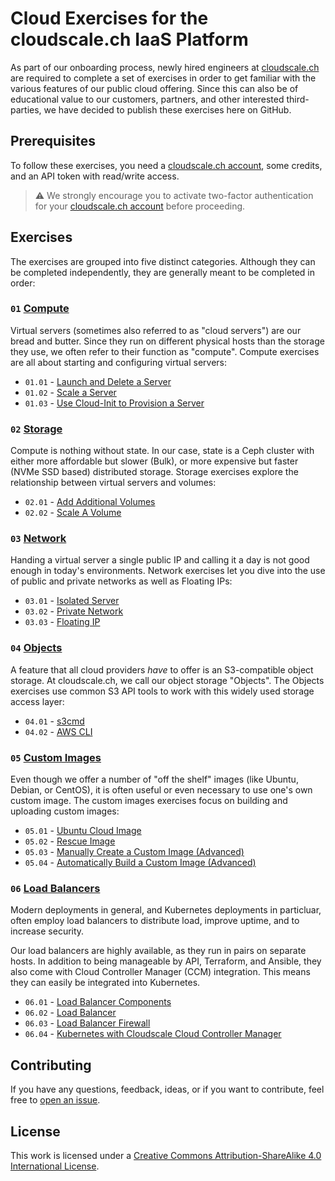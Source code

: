 # Cloud Exercises for the cloudscale.ch IaaS Platform
As part of our onboarding process, newly hired engineers at [cloudscale.ch](https://www.cloudscale.ch) are required to complete a set of exercises in order to get familiar with the various features of our public cloud offering. Since this can also be of educational value to our customers, partners, and other interested third-parties, we have decided to publish these exercises here on GitHub.

## Prerequisites

To follow these exercises, you need a [cloudscale.ch account](https://control.cloudscale.ch/signup), some credits, and an API token with read/write access.

> ⚠️ We strongly encourage you to activate two-factor authentication for your [cloudscale.ch account](https://control.cloudscale.ch/security/two-factor-auth) before proceeding.

## Exercises

The exercises are grouped into five distinct categories. Although they can be completed independently, they are generally meant to be completed in order:

### `01` [Compute](./exercises/01-compute.md)

Virtual servers (sometimes also referred to as "cloud servers") are our bread and butter. Since they run on different physical hosts than the storage they use, we often refer to their function as "compute". Compute exercises are all about starting and configuring virtual servers:

* `01.01` - [Launch and Delete a Server](./exercises/01-compute.md#0101---launch-and-delete-a-server)
* `01.02` - [Scale a Server](./exercises/01-compute.md#0102---scale-a-server)
* `01.03` - [Use Cloud-Init to Provision a Server](./exercises/01-compute.md#0103---use-cloud-init-to-provision-a-server)

### `02` [Storage](./exercises/02-storage.md)

Compute is nothing without state. In our case, state is a Ceph cluster with either more affordable but slower (Bulk), or more expensive but faster (NVMe SSD based) distributed storage. Storage exercises explore the relationship between virtual servers and volumes:

* `02.01` - [Add Additional Volumes](./exercises/02-storage.md#0201---add-additional-volumes)
* `02.02` - [Scale A Volume](./exercises/02-storage.md#0202---scale-a-volume)

### `03` [Network](./exercises/03-network.md)

Handing a virtual server a single public IP and calling it a day is not good enough in today's environments. Network exercises let you dive into the use of public and private networks as well as Floating IPs:

* `03.01` - [Isolated Server](./exercises/03-network.md#0301---isolated-server)
* `03.02` - [Private Network](./exercises/03-network.md#0302---private-network)
* `03.03` - [Floating IP](./exercises/03-network.md#0303---floating-ip)

### `04` [Objects](./exercises/04-objects.md)

A feature that all cloud providers *have* to offer is an S3-compatible object storage. At cloudscale.ch, we call our object storage "Objects". The Objects exercises use common S3 API tools to work with this widely used storage access layer:

* `04.01` - [s3cmd](./exercises/04-objects.md#0401---s3cmd)
* `04.02` - [AWS CLI](./exercises/04-objects.md#0402---aws-cli)

### `05` [Custom Images](./exercises/05-custom-images.md)

Even though we offer a number of "off the shelf" images (like Ubuntu, Debian, or CentOS), it is often useful or even necessary to use one's own custom image. The custom images exercises focus on building and uploading custom images:

* `05.01` - [Ubuntu Cloud Image](./exercises/05-custom-images.md#0501---ubuntu-cloud-image)
* `05.02` - [Rescue Image](./exercises/05-custom-images.md#0502---rescue-image)
* `05.03` - [Manually Create a Custom Image (Advanced)](./exercises/05-custom-images.md#0503---manually-create-a-custom-image-advanced)
* `05.04` - [Automatically Build a Custom Image (Advanced)](./exercises/05-custom-images.md#0504---automatically-build-a-custom-image-advanced)

### `06` [Load Balancers](./exercises/06-load-balancers.md)

Modern deployments in general, and Kubernetes deployments in particluar, often employ load balancers to distribute load, improve uptime, and to increase security.

Our load balancers are highly available, as they run in pairs on separate hosts. In addition to being manageable by API, Terraform, and Ansible, they also come with Cloud Controller Manager (CCM) integration. This means they can easily be integrated into Kubernetes.

* `06.01` - [Load Balancer Components](./exercises/06-load-balancers.md#0601---load-balancer-components)
* `06.02` - [Load Balancer](./exercises/06-load-balancers.md#0602---load-balancer)
* `06.03` - [Load Balancer Firewall](./exercises/06-load-balancers.md#0603---load-balancer-firewall)
* `06.04` - [Kubernetes with Cloudscale Cloud Controller Manager](./exercises/06-load-balancers.md#0604---kubernetes-with-cloudscale-cloud-controller-manager)

## Contributing

If you have any questions, feedback, ideas, or if you want to contribute, feel free to [open an issue](../../issues).

## License

This work is licensed under a <a rel="license" href="http://creativecommons.org/licenses/by-sa/4.0/">Creative Commons Attribution-ShareAlike 4.0 International License</a>.
